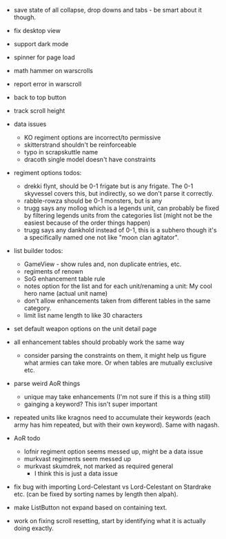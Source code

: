 - save state of all collapse, drop downs and tabs - be smart about it though.
- fix desktop view
- support dark mode
- spinner for page load
- math hammer on warscrolls
- report error in warscroll
- back to top button
- track scroll height

- data issues
  - KO regiment options are incorrect/to permissive
  - skitterstrand shouldn't be reinforceable
  - typo in scrapskuttle name
  - dracoth single model doesn't have constraints

- regiment options todos:
  - drekki flynt, should be 0-1 frigate but is any frigate. The 0-1 skyvessel covers this, but indirectly, so we don't parse it correctly.
  - rabble-rowza should be 0-1 monsters, but is any
  - trugg says any mollog which is a legends unit, can probably be fixed by filtering legends units from the categories list (might not be the easiest because of the order things happen)
  - trugg says any dankhold instead of 0-1, this is a subhero though it's a specifically named one not like "moon clan agitator".

- list builder todos:
  - GameView - show rules and, non duplicate entries, etc.
  - regiments of renown
  - SoG enhancement table rule
  - notes option for the list and for each unit/renaming a unit: My cool hero name (actual unit name)
  - don't allow enhancements taken from different tables in the same category.
  - limit list name length to like 30 characters

- set default weapon options on the unit detail page

- all enhancement tables should probably work the same way
  - consider parsing the constraints on them, it might help us figure what armies can take more. Or when tables are mutually exclusive etc.

- parse weird AoR things
  - unique may take enhancements (I'm not sure if this is a thing still)
  - gainging a keyword? This isn't super important

- repeated units like kragnos need to accumulate their keywords (each army has him repeated, but with their own keyword). Same with nagash.

- AoR todo
  - lofnir regiment option seems messed up, might be a data issue
  - murkvast regiments seem messed up
  - murkvast skumdrek, not marked as required general
    - I think this is just a data issue

- fix bug with importing Lord-Celestant vs Lord-Celestant on Stardrake etc. (can be fixed by sorting names by length then alpah).
- make ListButton not expand based on containing text.
- work on fixing scroll resetting, start by identifying what it is actually doing exactly.

